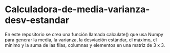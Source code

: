 # Calculadora-de-media-varianza-desv-estandar
En este repositorio se crea una función llamada calculate() que usa Numpy para generar la media, la varianza, la desviación estándar, el máximo, el mínimo y la suma de las filas, columnas y elementos en una matriz de 3 x 3.
